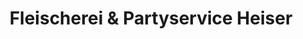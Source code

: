---
title: "Fleischerei & Partyservice Heiser"
url: /daehre/fleischerei-und-partyservice-heiser/
shop: Metzgerei
---